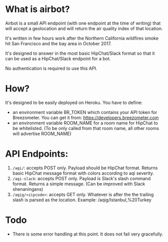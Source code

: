 # What is airbot?
Airbot is a small API endpoint (with one endpoint at the time of writing) that will accept a geolocation and will return the air quality index of that location.

It's written in few hours work after the Northern California wildfires smoke hit San Francisco and the bay area in October 2017. 

It's designed to answer in the most basic HipChat/Slack format so that it can be used as a HipChat/Slack endpoint for a bot.

No authentication is required to use this API.

# How?

It's designed to be easily deployed on Heroku. You have to define:
- an environment variable BR_TOKEN which contains your API token for Breezometer. You can get it from: https://developers.breezometer.com
- an environment variable ROOM_NAME for a room name for HipChat to be whitelisted. (To be only called from that room name, all other rooms will advertise ROOM_NAME)

# API Endpoints:
1. `/aqi/`: accepts POST only. Payload should be HipChat format. Returns basic HipChat message format with colors according to aqi severity.
2. `/aqi-slack`: accepts POST only. Payload is Slack's slash command format. Returns a simple message. (Can be improved with Slack shenaningans)
3. `/aqig/<zipcode>`: accepts GET only. Whatever is after the the trailing slash is parsed as the location. Example: /aqig/Istanbul,%20Turkey

# Todo

- There is some error handling at this point. It does not fail very gracefully. 